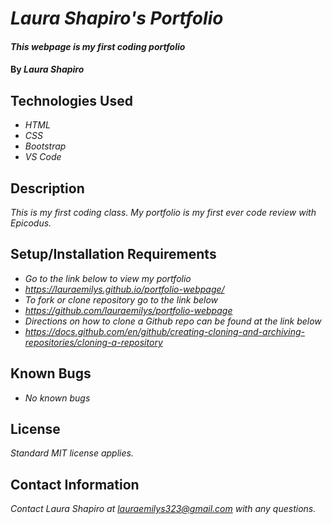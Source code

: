 # _Laura Shapiro's Portfolio_

#### _This webpage is my first coding portfolio_

#### By _**Laura Shapiro**_

## Technologies Used

* _HTML_
* _CSS_
* _Bootstrap_
* _VS Code_

## Description

_This is my first coding class. My portfolio is my first ever code review with Epicodus._

## Setup/Installation Requirements

* _Go to the link below to view my portfolio_
* _https://lauraemilys.github.io/portfolio-webpage/_
* _To fork or clone repository go to the link below_
* _https://github.com/lauraemilys/portfolio-webpage_
* _Directions on how to clone a Github repo can be found at the link below_
* _https://docs.github.com/en/github/creating-cloning-and-archiving-repositories/cloning-a-repository_

## Known Bugs

* _No known bugs_

## License

_Standard MIT license applies._

## Contact Information

_Contact Laura Shapiro at lauraemilys323@gmail.com with any questions._